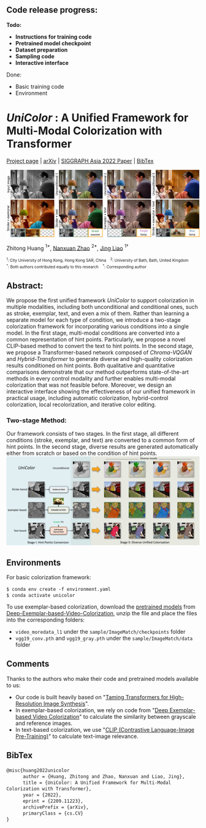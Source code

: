 ## Code release progress:

<strong>Todo:</strong>
- <strong>Instructions for training code</strong>
- <strong>Pretrained model checkpoint</strong>
- <strong>Dataset preparation</strong>
- <strong>Sampling code</strong>
- <strong>Interactive interface</strong>

Done:
- Basic training code
- Environment

# *UniColor* : A Unified Framework for Multi-Modal Colorization with Transformer

[Project page](https://luckyhzt.github.io/unicolor) | [arXiv](https://arxiv.org/abs/2209.11223) | [SIGGRAPH Asia 2022 Paper](https://dl.acm.org/doi/10.1145/3550454.3555471) | [BibTex](#bibtex)

![alt text](figures/teaser.png)

Zhitong Huang $^{1*}$, [Nanxuan Zhao](http://nxzhao.com/) $^{2*}$, [Jing Liao](https://liaojing.github.io/html/) $^{1\dagger}$

<font size="1"> $^1$: City University of Hong Kong, Hong Kong SAR, China &nbsp;&nbsp; $^2$: University of Bath, Bath, United Kingdom </font> \
<font size="1"> $^*$: Both authors contributed equally to this research &nbsp;&nbsp; $^\dagger$: Corresponding author </font>

## Abstract:
We propose the first unified framework <em>UniColor</em> to support colorization in multiple modalities, including both unconditional and conditional ones, such as stroke, exemplar, text, and even a mix of them. Rather than learning a separate model for each type of condition, we introduce a two-stage colorization framework for incorporating various conditions into a single model. In the first stage, multi-modal conditions are converted into a common representation of hint points. Particularly, we propose a novel CLIP-based method to convert the text to hint points. In the second stage, we propose a Transformer-based network composed of <em>Chroma-VQGAN</em> and <em>Hybrid-Transformer</em> to generate diverse and high-quality colorization results conditioned on hint points. Both qualitative and quantitative comparisons demonstrate that our method outperforms state-of-the-art methods in every control modality and further enables multi-modal colorization that was not feasible before. Moreover, we design an interactive interface showing the effectiveness of our unified framework in practical usage, including automatic colorization, hybrid-control colorization, local recolorization, and iterative color editing.

### Two-stage Method:
Our framework consists of two stages. In the first stage, all different conditions (stroke, exemplar, and text) are converted to a common form of hint points. In the second stage, diverse results are generated automatically either from scratch or based on the condition of hint points.
![alt text](figures/unified.png)

## Environments
For basic colorization framework:
```
$ conda env create -f environment.yaml
$ conda activate unicolor
```

To use exemplar-based colorization, download the [pretrained models](https://github.com/zhangmozhe/Deep-Exemplar-based-Video-Colorization/releases/download/v1.0/colorization_checkpoint.zip) from [Deep-Exemplar-based-Video-Colorization](https://github.com/zhangmozhe/Deep-Exemplar-based-Video-Colorization), unzip the file and place the files into the corresponding folders:
- `video_moredata_l1` under the `sample/ImageMatch/checkpoints` folder
- `vgg19_conv.pth` and `vgg19_gray.pth` under the `sample/ImageMatch/data` folder

## Comments
Thanks to the authors who make their code and pretrained models available to us:
- Our code is built heavily based on "[Taming Transformers for High-Resolution Image Synthesis](https://github.com/CompVis/taming-transformers)".
- In exemplar-based colorization, we rely on code from "[Deep Exemplar-based Video Colorization](https://github.com/zhangmozhe/Deep-Exemplar-based-Video-Colorization)" to calculate the similarity between grayscale and reference images.
- In text-based colorization, we use "[CLIP (Contrastive Language-Image Pre-Training)](https://github.com/openai/CLIP)" to calculate text-image relevance.

## BibTex
```
@misc{huang2022unicolor
      author = {Huang, Zhitong and Zhao, Nanxuan and Liao, Jing},
      title = {UniColor: A Unified Framework for Multi-Modal Colorization with Transformer},
      year = {2022},
      eprint = {2209.11223},
      archivePrefix = {arXiv},
      primaryClass = {cs.CV}
}
```
